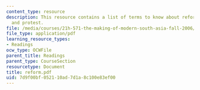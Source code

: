 ```yaml
---
content_type: resource
description: This resource contains a list of terms to know about reform, revival,
  and protest.
file: /media/courses/21h-571-the-making-of-modern-south-asia-fall-2006/7d9f00bf052110ad7d1a8c100e83ef00_reform.pdf
file_type: application/pdf
learning_resource_types:
- Readings
ocw_type: OCWFile
parent_title: Readings
parent_type: CourseSection
resourcetype: Document
title: reform.pdf
uid: 7d9f00bf-0521-10ad-7d1a-8c100e83ef00
---
```

